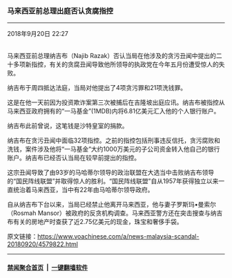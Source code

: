 ### 马来西亚前总理出庭否认贪腐指控
------------------------

<div class="published">
 <span class="date" title="中国时间">
  <time datetime="2018-09-20T22:27:26+08:00">
   2018年9月20日 22:27
  </time>
 </span>
</div>
<br/>
<div class="wsw">
 <p>
  马来西亚前总理纳吉布（Najib Razak）否认当局在他涉及的贪污丑闻中提出的二十多项新指控，有关的贪腐丑闻导致他所领导的执政党在今年五月份遭受惊人的失败。
 </p>
 <p>
  纳吉布于周四抵达法庭，当局对他提出了4项贪污罪和21项洗钱罪。
 </p>
 <p>
  这是在他一天前因为投资欺诈案第三次被捕后在吉隆坡出庭应讯。纳吉布被指控从马来西亚政府拥有的“一马基金”(1MDB)内将6.81亿美元汇入他的个人银行账户。
 </p>
 <p>
  纳吉布此前曾说，这笔钱是沙特皇室的捐款。
 </p>
 <p>
  纳吉布在贪污丑闻中面临32项指控。之前的指控包括刑事违反信托，贪污腐败和洗钱，案件涉及他将“一马基金”大约1000万美元的子公司资金转入他自己的银行账户。纳吉布已经否认当局在较早前提出的指控。
 </p>
 <p>
  这宗丑闻导致了由93岁的马哈蒂尔领导的政治联盟在大选当中击败纳吉布领导的“国民阵线联盟”并取得惊人的胜利。“国民阵线联盟”自从1957年获得独立以来一直统治着马来西亚，当中有22年由马哈蒂尔领导政府。
 </p>
 <p>
  自从纳吉布下台以来，当局已经禁止他离开马来西亚，他与妻子罗斯玛•曼索尔（Rosmah Mansor）被政府的反贪机构调查。马来西亚警方还在突击搜查与纳吉布有关的房地产时查获了近2.75亿美元的现金，珠宝和奢侈手袋。
 </p>
</div>

原文链接：https://www.voachinese.com/a/news-malaysia-scandal-20180920/4579822.html


------------------------
#### [禁闻聚合首页](https://github.com/gfw-breaker/banned-news/blob/master/README.md) &nbsp;|&nbsp;  [一键翻墙软件](https://github.com/gfw-breaker/nogfw/blob/master/README.md)